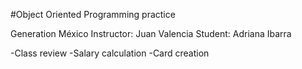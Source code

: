 #Object Oriented Programming practice

Generation México
Instructor: Juan Valencia
Student: Adriana Ibarra

-Class review
-Salary calculation
-Card creation